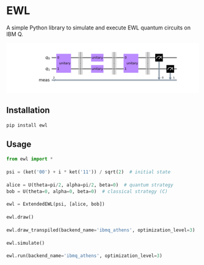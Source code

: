# EWL

A simple Python library to simulate and execute EWL quantum circuits on IBM Q.

![](docs/ewl.png)

## Installation

```bash
pip install ewl
```

## Usage

```python
from ewl import *

psi = (ket('00') + i * ket('11')) / sqrt(2)  # initial state

alice = U(theta=pi/2, alpha=pi/2, beta=0)  # quantum strategy
bob = U(theta=0, alpha=0, beta=0)  # classical strategy (C)

ewl = ExtendedEWL(psi, [alice, bob])

ewl.draw()

ewl.draw_transpiled(backend_name='ibmq_athens', optimization_level=3)

ewl.simulate()

ewl.run(backend_name='ibmq_athens', optimization_level=3)
```

